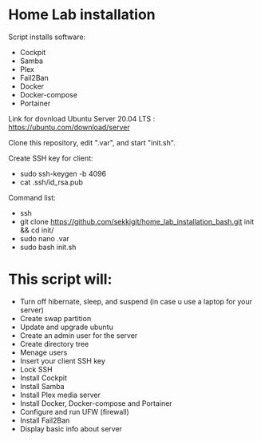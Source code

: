 # Home Lab installation

Script installs software: 
   - Cockpit
   - Samba
   - Plex
   - Fail2Ban
   - Docker
   - Docker-compose
   - Portainer

Link for dovnload Ubuntu Server 20.04 LTS : https://ubuntu.com/download/server

Clone this repository, edit ".var", and start "init.sh".

Create SSH key for client:
   - sudo ssh-keygen -b 4096
   - cat .ssh/id_rsa.pub

Command list:
   - ssh
   - git clone https://github.com/sekkigit/home_lab_installation_bash.git init && cd init/
   - sudo nano .var
   - sudo bash init.sh

# This script will:

   - Turn off hibernate, sleep, and suspend (in case u use a laptop for your server)
   - Create swap partition
   - Update and upgrade ubuntu
   - Create an admin user for the server
   - Create directory tree
   - Menage users
   - Insert your client SSH key
   - Lock SSH
   - Install Cockpit
   - Install Samba
   - Install Plex media server
   - Install Docker, Docker-compose and Portainer
   - Configure and run UFW (firewall)
   - Install Fail2Ban
   - Display basic info about server